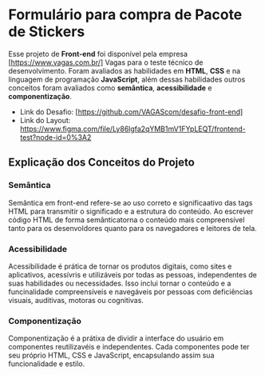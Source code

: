 # Formulário para compra de Pacote de Stickers

Esse projeto de **Front-end** foi disponível pela empresa [https://www.vagas.com.br/] Vagas para o teste técnico de desenvolvimento. Foram avaliados as habilidades em **HTML**, **CSS** e na linguagem de programação **JavaScript**, além dessas habilidades outros conceitos foram avaliados como **semântica**, **acessibilidade** e **componentização**.

* Link do Desafio: [https://github.com/VAGAScom/desafio-front-end]
* Link do Layout: https://www.figma.com/file/Ly86lgfa2qYMB1mV1FYpLEQT/frontend-test?node-id=0%3A2

## Explicação dos Conceitos do Projeto

### Semântica
Semântica em front-end refere-se ao uso correto e significaativo das tags HTML para transmitir o significado e a estrutura do conteúdo. Ao escrever código HTML de forma semânticatorna o conteúdo mais compreensível tanto para os desenvoldores quanto para os navegadores e leitores de tela.

### Acessibilidade
Acessibilidade é prática de tornar os produtos digitais, como sites e aplicativos, acessívris e utilizáveis por todas as pessoas, independentes de suas habilidades ou necessidades. Isso inclui tornar o conteúdo e a funcinalidade compreensíveis e navegáveis por pessoas com deficiências visuais, auditivas, motoras ou cognitivas.

### Componentização
Componentização é a prátixa de dividir a interface do usuário em componentes reutilizavéis e independentes. Cada componentes pode ter seu próprio HTML, CSS e JavaScript, encapsulando assim sua funcionalidade e estilo.